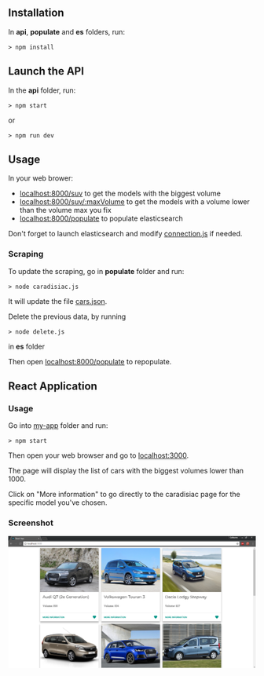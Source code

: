 ## Installation 

In **api**, **populate** and **es** folders, run: 
```
> npm install 
```

## Launch the API

In the **api** folder, run: 
```
> npm start 
```
or 
```
> npm run dev 
```

## Usage 

In your web brower: 
- [localhost:8000/suv](http://localhost:8000/suv) to get the models with the biggest volume
- [localhost:8000/suv/:maxVolume](http://localhost:8000/suv/1000) to get the models with a volume lower than the volume max you fix
- [localhost:8000/populate](http://localhost:8000/populate) to populate elasticsearch

Don't forget to launch elasticsearch and modify [connection.js](https://github.com/guillaumefrd/caradisiac/blob/master/api/es/connection.js) if needed. 

### Scraping 

To update the scraping, go in **populate** folder and run: 

```
> node caradisiac.js
```
It will update the file [cars.json](https://github.com/guillaumefrd/caradisiac/blob/master/api/populate/cars.json).

Delete the previous data, by running
```
> node delete.js
```
in **es** folder

Then open [localhost:8000/populate](http://localhost:8000/populate) to repopulate. 

## React Application 

### Usage 

Go into [my-app](https://github.com/guillaumefrd/caradisiac/tree/master/my-app) folder and run: 

```
> npm start
```

Then open your web browser and go to [localhost:3000](http://localhost:3000/).

The page will display the list of cars with the biggest volumes lower than 1000.

Click on "More information" to go directly to the caradisiac page for the specific model you've chosen. 

### Screenshot

![screenshot](https://raw.githubusercontent.com/guillaumefrd/caradisiac/master/img/screen-app.PNG)
